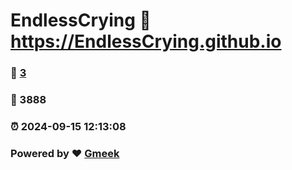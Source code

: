 # EndlessCrying :link: https://EndlessCrying.github.io 
### :page_facing_up: [3](https://EndlessCrying.github.io/tag.html) 
### :hibiscus: 3888 
### :alarm_clock: 2024-09-15 12:13:08 
### Powered by :heart: [Gmeek](https://github.com/Meekdai/Gmeek)
